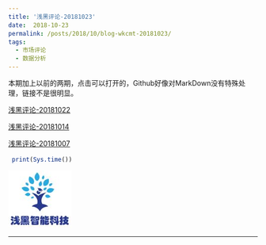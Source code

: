 ```yaml
---
title: '浅黑评论-20181023'
date:  2018-10-23
permalink: /posts/2018/10/blog-wkcmt-20181023/
tags:
  - 市场评论 
  - 数据分析
---
```

本期加上以前的两期，点击可以打开的，Github好像对MarkDown没有特殊处理，链接不是很明显。



[浅黑评论-20181022](/report/wkcmt-20181022.html)

[浅黑评论-20181014](/report/wkcmt-20181014.html)

[浅黑评论-20181007](/report/wkcmt-20181007.html)


``` r
 print(Sys.time())

```

![alt text](/images/site-logo.png "Logo1") 

---